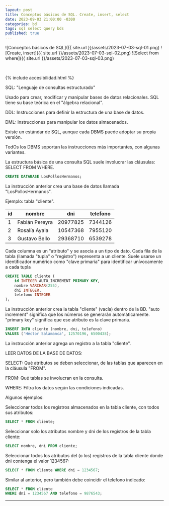 ```yaml
---
layout: post
title: Conceptos básicos de SQL. Create, insert, select
date: 2023-09-03 21:00:00 -0300
categories: bd
tags: sql select query bds
published: true
---
```




![Conceptos básicos de SQL]({{ site.url }}/assets/2023-07-03-sql-01.png)
![Create, insert]({{ site.url }}/assets/2023-07-03-sql-02.png)
![Select from where]({{ site.url }}/assets/2023-07-03-sql-03.png)


&nbsp;

{% include accesibilidad.html %}

SQL: "Lenguaje de consultas estructurado"

Usado para crear, modificar y manipular bases de datos relacionales. SQL tiene su base teórica en el "álgebra relacional".

DDL: Instrucciones para definir la estructura de una base de datos.

DML: Instrucciones para manipular los datos almacenados.

Existe un estándar de SQL, aunque cada DBMS puede adoptar su propia versión.

TodOs los DBMS soportan las instrucciones más importantes, con algunas variantes.

La estructura básica de una consulta SQL suele involucrar las cláusulas: SELECT FROM WHERE.

```sql
CREATE DATABASE LosPollosHermanos;
```
La instrucción anterior crea una base de datos llamada "LosPollosHermanos".

Ejemplo: tabla "cliente".

| id | nombre         | dni      | telefono |
|----|----------------|----------|----------|
| 1  | Fabián Pereyra | 20977825 | 7344126  |
| 2  | Rosalía Ayala  | 10547368 | 7955120  |
| 3  | Gustavo Bello  | 29368710 | 6539278  |

Cada columna es un "atributo" y se asocia a un tipo de dato. Cada fila de la tabla (llamada "tupla" o "registro") representa a un cliente. Suele usarse un identificador numérico como "clave primaria" para identificar unívocamente a cada tupla

```sql
CREATE TABLE cliente (
    id INTEGER AUTO_INCREMENT PRIMARY KEY,
    nombre VARCHAR(255),
    dni INTEGER,
    telefono INTEGER
);
```
La instrucción anterior crea la tabla "cliente" (vacía) dentro de la BD. "auto increment" significa que los números se generarán automáticamente. "primary key" significa que ese atributo es la clave primaria.

```sql
INSERT INTO cliente (nombre, dni, telefono)
VALUES ('Héctor Salamanca', 12570196, 6500438);
```
La instrucción anterior agrega un registro a la tabla "cliente".

LEER DATOS DE LA BASE DE DATOS:

SELECT: Qué atributos se deben seleccionar, de las tablas que aparecen en la cláusula "FROM".

FROM: Qué tablas se involucran en la consulta.

WHERE: Filtra los datos según las condiciones indicadas.

Algunos ejemplos:

Seleccionar todos los registros almacenados en la tabla cliente, con todos sus atributos:
```sql
SELECT * FROM cliente;
```

Seleccionar solo los atributos nombre y dni de los registros de la tabla cliente:
```sql
SELECT nombre, dni FROM cliente;
```

Seleccionar todos los atributos del (o los) registros de la tabla cliente donde dni contenga el valor 1234567:
```sql
SELECT * FROM cliente WHERE dni = 1234567;
```

Similar al anterior, pero también debe coincidir el telefono indicado:
```sql
SELECT * FROM cliente 
WHERE dni = 1234567 AND telefono = 9876543;
```


</div></details>


<hr />
